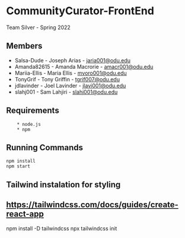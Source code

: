 # CommunityCurator-FrontEnd

Team Silver - Spring 2022

## Members

  - Salsa-Dude - Joseph Arias - jaria001@odu.edu
  - Amanda82615 - Amanda Macrorie - amacr001@odu.edu
  - Mariia-Ellis - Maria Ellis - mvoro001@odu.edu
  - TonyGrif - Tony Griffin - tgrif007@odu.edu
  - jdlavinder - Joel Lavinder - jlavi001@odu.edu
  - slahj001 - Sam Lahjiri - slahj001@odu.edu

## Requirements
```
	* node.js
	* npm
```

## Running Commands
```
npm install
npm start
```
## Tailwind instalation for styling 
## https://tailwindcss.com/docs/guides/create-react-app

npm install -D tailwindcss
npx tailwindcss init